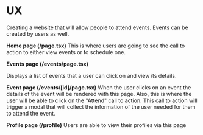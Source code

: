 # UX

Creating a website that will allow people to attend events. Events can be created by users as well. 

**Home page (/page.tsx)**
This is where users are going to see the call to action to either view events or to schedule one.

**Events page (/events/page.tsx)**

Displays a list of events that a user can click on and view its details. 

**Event page (/events/[id]/page.tsx)**
When the user clicks on an event the details of the event will be rendered with this page. Also, this is where the user will be able to click on the "Attend" call to action. This call to action will trigger a modal that will collect the information of the user needed for them to attend the event. 

**Profile page (/profile)**
Users are able to view their profiles via this page 


